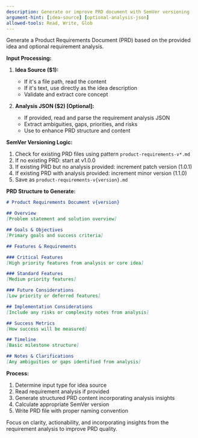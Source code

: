 ```yaml
---
description: Generate or improve PRD document with SemVer versioning
argument-hint: [idea-source] [optional-analysis-json]
allowed-tools: Read, Write, Glob
---
```


Generate a Product Requirements Document (PRD) based on the provided idea and optional requirement analysis.

**Input Processing:**

1. **Idea Source ($1):**
   - If it's a file path, read the content
   - If it's text, use directly as the idea description
   - Validate and extract core concept

2. **Analysis JSON ($2) [Optional]:**
   - If provided, read and parse the requirement analysis JSON
   - Extract ambiguities, gaps, priorities, and risks
   - Use to enhance PRD structure and content

**SemVer Versioning Logic:**

1. Check for existing PRD files using pattern `product-requirements-v*.md`
2. If no existing PRD: start at v1.0.0
3. If existing PRD but no analysis provided: increment patch version (1.0.1)
4. If existing PRD with analysis provided: increment minor version (1.1.0)
5. Save as `product-requirements-v{version}.md`

**PRD Structure to Generate:**

```markdown
# Product Requirements Document v{version}

## Overview
[Problem statement and solution overview]

## Goals & Objectives
[Primary goals and success criteria]

## Features & Requirements

### Critical Features
[High priority features from analysis or core idea]

### Standard Features
[Medium priority features]

### Future Considerations
[Low priority or deferred features]

## Implementation Considerations
[Include any risks or complexity notes from analysis]

## Success Metrics
[How success will be measured]

## Timeline
[Basic milestone structure]

## Notes & Clarifications
[Any ambiguities or gaps identified from analysis]
```

**Process:**

1. Determine input type for idea source
2. Read requirement analysis if provided
3. Generate structured PRD content incorporating analysis insights
4. Calculate appropriate SemVer version
5. Write PRD file with proper naming convention

Focus on clarity, actionability, and incorporating insights from the requirement analysis to improve PRD quality.
